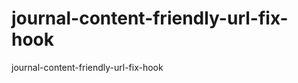 journal-content-friendly-url-fix-hook
=====================================

journal-content-friendly-url-fix-hook
